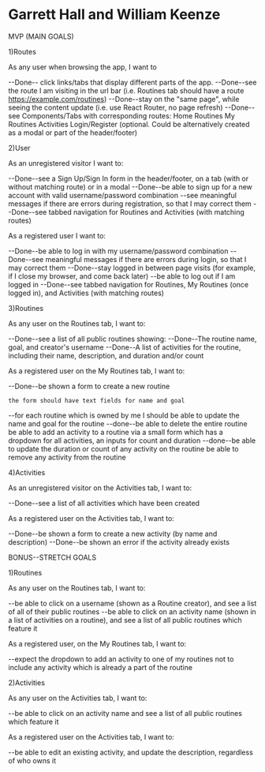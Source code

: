 # Garrett Hall and William Keenze

MVP (MAIN GOALS)

1)Routes

As any user when browsing the app, I want to

--Done-- click links/tabs that display different parts of the app.
--Done--see the route I am visiting in the url bar (i.e. Routines tab should have a route https://example.com/routines)
--Done--stay on the "same page", while seeing the content update (i.e. use React Router, no page refresh)
--Done--see Components/Tabs with corresponding routes:
    Home
    Routines
    My Routines
    Activities
    Login/Register (optional. Could be alternatively created as a modal or part of the header/footer)

2)User

As an unregistered visitor I want to:

--Done--see a Sign Up/Sign In form in the header/footer, on a tab (with or without matching route) or in a modal
--Done--be able to sign up for a new account with valid username/password combination
--see meaningful messages if there are errors during registration, so that I may correct them
--Done--see tabbed navigation for Routines and Activities (with matching routes)

As a registered user I want to:

--Done--be able to log in with my username/password combination
--Done--see meaningful messages if there are errors during login, so that I may correct them
--Done--stay logged in between page visits (for example, if I close my browser, and come back later)
--be able to log out if I am logged in
--Done--see tabbed navigation for Routines, My Routines (once logged in), and Activities (with matching routes)

3)Routines

As any user on the Routines tab, I want to:

--Done--see a list of all public routines showing:
--Done--The routine name, goal, and creator's username
--Done--A list of activities for the routine, including their name, description, and duration and/or count

As a registered user on the My Routines tab, I want to:

--Done--be shown a form to create a new routine

    the form should have text fields for name and goal

--for each routine which is owned by me I should
        be able to update the name and goal for the routine
        --done--be able to delete the entire routine
        be able to add an activity to a routine via a small form which has a dropdown for all activities, an inputs for count and duration
        --done--be able to update the duration or count of any activity on the routine
        be able to remove any activity from the routine

4)Activities

As an unregistered visitor on the Activities tab, I want to:

--Done--see a list of all activities which have been created

As a registered user on the Activities tab, I want to:

--Done--be shown a form to create a new activity (by name and description)
--Done--be shown an error if the activity already exists

BONUS--STRETCH GOALS

1)Routines

As any user on the Routines tab, I want to:

--be able to click on a username (shown as a Routine creator), and see a list of all of their public routines
--be able to click on an activity name (shown in a list of activities on a routine), and see a list of all public routines which feature it

As a registered user, on the My Routines tab, I want to:

--expect the dropdown to add an activity to one of my routines not to include any activity which is already a part of the routine

2)Activities

As any user on the Activities tab, I want to:

--be able to click on an activity name and see a list of all public routines which feature it

As a registered user on the Activities tab, I want to:

--be able to edit an existing activity, and update the description, regardless of who owns it